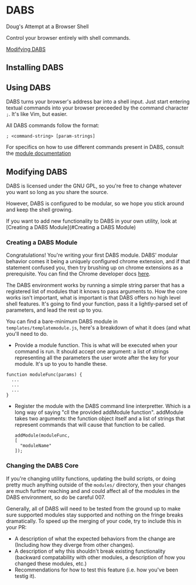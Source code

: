 # DABS
Doug's Attempt at a Browser Shell

Control your browser entirely with shell commands.


[Modifying DABS](#Modifying)

## Installing DABS

## Using DABS

DABS turns your browser's address bar into a shell input. Just start
entering textual commands into your browser preceeded by the command
character `;`. It's like Vim, but easier.

All DABS commands follow the format:
```
; <command-string> [param-strings]
```

For specifics on how to use different commands present in DABS,
consult the [module documentation](all-modules.md)


## Modifying DABS

DABS is licensed under the GNU GPL, so you're free to change whatever
you want so long as you share the source.

However, DABS is configured to be modular, so we hope you stick around
and keep the shell growing.

If you want to add new functionality to DABS in your own utility,
look at [Creating a DABS Module](#Creating a DABS Module)


### Creating a DABS Module

Congratulations! You're writing your first DABS module. DABS' modular
behavior comes it being a uniquely configured chrome extension, and if
that statement confused you, then try brushing up on chrome extensions
as a prerequisite. You can find the Chrome developer docs
[here](https://developer.chrome.com/extensions/getstarted).

The DABS environment works by running a simple string parser that
has a registered list of modules that it knows to pass arguments to.
How the core works isn't important, what is important is that DABS
offers  no high level shell features. It's going to find your
function, pass it a lightly-parsed set of parameters, and lead the
rest up to you.

You can find a bare-minimum DABS module in
`templates/templatemodule.js`, here's a breakdown of what it does (and
what you'll need to do.

- Provide a module function. This is what will be executed when your
  command is run. It should accept one argument: a list of strings
  representing all the parameters the user wrote after the key for
  your module. It's up to you to handle these.
 ```
 function moduleFunc(params) {
   ...
   ...
   ...
 }
 ```
- Register the module with the DABS command line interpretter. Which
  is a long way of saying "cll the provided addModule function".
  addModule takes two arguments: the function object itself and a list
  of strings that represent commands that will cause that function to 
  be called.
  ```
  addModule(moduleFunc,
  [
    "moduleName"
  ]);
  ```

### Changing the DABS Core

If you're changing utility functions, updating the build scripts, or
doing pretty much anything outside of the `modules/` directory, then
your changes are much further reaching and and could affect all of the
modules in the DABS environment, so do be careful 007.

Generally, all of DABS will need to be tested from the ground up to
make sure supported modules stay supported and nothing on the fringe
breaks dramatically. To speed up the merging of your code, try to
include this in your PR:

* A description of what the expected behaviors from the change are
  (Including how they diverge from other changes).
* A description of why this shouldn't break existing functionality
  (backward compatability with other modules, a description of how you
  changed these modules, etc.)
* Recommendations for how to test this feature (i.e. how you've been
  testig it).

